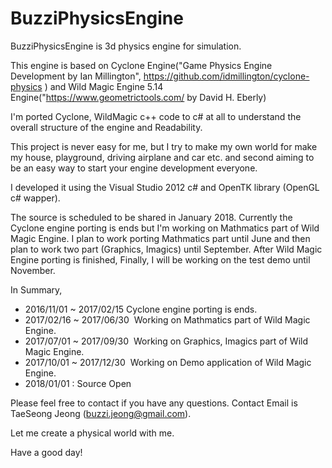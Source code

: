 # BuzziPhysicsEngine
BuzziPhysicsEngine is 3d physics engine for simulation.

This engine is based on Cyclone Engine("Game Physics Engine Development by Ian Millington", https://github.com/idmillington/cyclone-physics ) and Wild Magic Engine 5.14 Engine("https://www.geometrictools.com/ by David H. Eberly)

I'm ported Cyclone, WildMagic c++ code to c# at all to understand the overall structure of the engine and Readability.

This project is never easy for me, but I try to make my own world for make my house, playground, driving airplane and car etc.
and second aiming to be an easy way to start your engine development everyone.

I developed it using the Visual Studio 2012 c# and OpenTK library (OpenGL c# wapper).

The source is scheduled to be shared in January 2018.
Currently the Cyclone engine porting is ends but I'm working on Mathmatics part of Wild Magic Engine.
I plan to work porting Mathmatics part until June and then plan to work two part (Graphics, Imagics) until September.
After Wild Magic Engine porting is finished, Finally, I will be working on the test demo until November.

In Summary, 

- 2016/11/01 ~ 2017/02/15  Cyclone engine porting is ends. 
- 2017/02/16 ~ 2017/06/30  Working on Mathmatics part of Wild Magic Engine. 
- 2017/07/01 ~ 2017/09/30  Working on Graphics, Imagics part of Wild Magic Engine. 
- 2017/10/01 ~ 2017/12/30  Working on Demo application of Wild Magic Engine. 
- 2018/01/01 : Source Open

Please feel free to contact if you have any questions.
Contact Email is TaeSeong Jeong (<buzzi.jeong@gmail.com>).

Let me create a physical world with me.

Have a good day!
